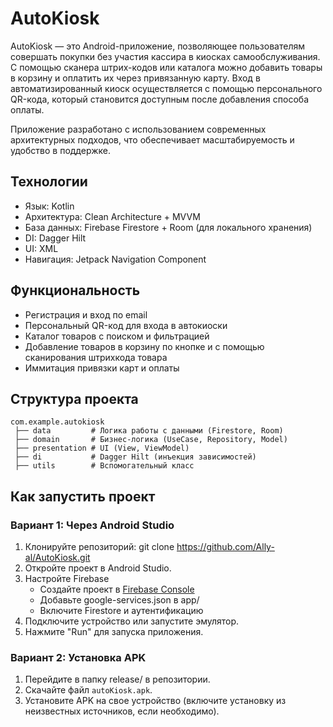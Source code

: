 # AutoKiosk

AutoKiosk — это Android-приложение, позволяющее пользователям совершать покупки без участия кассира в киосках самообслуживания.
С помощью сканера штрих-кодов или каталога можно добавить товары в корзину и оплатить их через привязанную карту. 
Вход в автоматизированный киоск осуществляется с помощью персонального QR-кода, который становится доступным после добавления способа оплаты.

Приложение разработано с использованием современных архитектурных подходов, что обеспечивает масштабируемость и удобство в поддержке.

## Технологии

- Язык: Kotlin
- Архитектура: Clean Architecture + MVVM
- База данных: Firebase Firestore + Room (для локального хранения)
- DI: Dagger Hilt
- UI: XML
- Навигация: Jetpack Navigation Component

## Функциональность
- Регистрация и вход по email
- Персональный QR-код для входа в автокиоски
- Каталог товаров с поиском и фильтрацией 
- Добавление товаров в корзину по кнопке и с помощью сканирования штрихкода товара
- Иммитация привязки карт и оплаты

## Структура проекта

```plaintext
com.example.autokiosk
 ├── data         # Логика работы с данными (Firestore, Room)
 ├── domain       # Бизнес-логика (UseCase, Repository, Model)
 ├── presentation # UI (View, ViewModel)
 ├── di           # Dagger Hilt (инъекция зависимостей)
 ├── utils        # Вспомогательный класс
```

## Как запустить проект

### Вариант 1: Через Android Studio

1. Клонируйте репозиторий: git clone https://github.com/Ally-al/AutoKiosk.git
2. Откройте проект в Android Studio.
3. Настройте Firebase
    - Создайте проект в [Firebase Console](https://console.firebase.google.com/)  
    - Добавьте google-services.json в app/
    - Включите Firestore и аутентификацию
4. Подключите устройство или запустите эмулятор.
5. Нажмите "Run" для запуска приложения.

### Вариант 2: Установка APK

1. Перейдите в папку release/ в репозитории.
2. Скачайте файл `autoKiosk.apk`.
3. Установите APK на свое устройство (включите установку из неизвестных источников, если необходимо).

